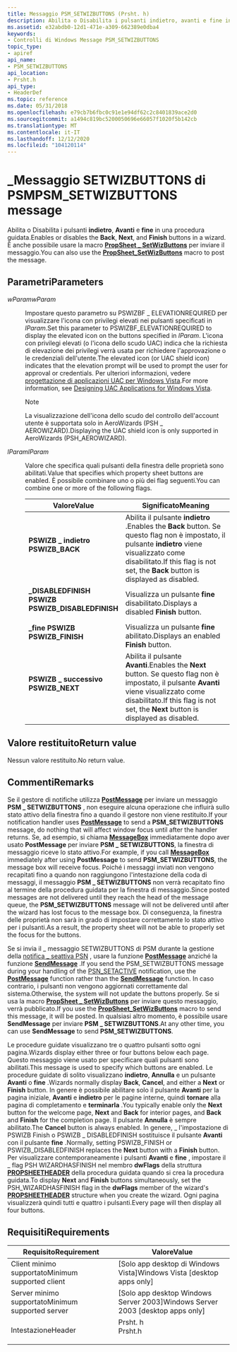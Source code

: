 ```yaml
---
title: Messaggio PSM_SETWIZBUTTONS (Prsht. h)
description: Abilita o Disabilita i pulsanti indietro, avanti e fine in una procedura guidata. È anche possibile usare la \_ macro PropSheet SetWizButtons per inviare il messaggio.
ms.assetid: e32abdb0-12d1-471e-a309-662389e0dba4
keywords:
- Controlli di Windows Message PSM_SETWIZBUTTONS
topic_type:
- apiref
api_name:
- PSM_SETWIZBUTTONS
api_location:
- Prsht.h
api_type:
- HeaderDef
ms.topic: reference
ms.date: 05/31/2018
ms.openlocfilehash: e79cb7b6fbc0c91e1e94df62c2c8401839ace2d0
ms.sourcegitcommit: a1494c819bc5200050696e66057f1020f5b142cb
ms.translationtype: MT
ms.contentlocale: it-IT
ms.lasthandoff: 12/12/2020
ms.locfileid: "104120114"
---
```

# <a name="psm_setwizbuttons-message"></a><span data-ttu-id="7440b-105">\_Messaggio SETWIZBUTTONS di PSM</span><span class="sxs-lookup"><span data-stu-id="7440b-105">PSM\_SETWIZBUTTONS message</span></span>

<span data-ttu-id="7440b-106">Abilita o Disabilita i pulsanti **indietro**, **Avanti** e **fine** in una procedura guidata.</span><span class="sxs-lookup"><span data-stu-id="7440b-106">Enables or disables the **Back**, **Next**, and **Finish** buttons in a wizard.</span></span> <span data-ttu-id="7440b-107">È anche possibile usare la macro [**PropSheet \_ SetWizButtons**](/windows/desktop/api/Prsht/nf-prsht-propsheet_setwizbuttons) per inviare il messaggio.</span><span class="sxs-lookup"><span data-stu-id="7440b-107">You can also use the [**PropSheet\_SetWizButtons**](/windows/desktop/api/Prsht/nf-prsht-propsheet_setwizbuttons) macro to post the message.</span></span>

## <a name="parameters"></a><span data-ttu-id="7440b-108">Parametri</span><span class="sxs-lookup"><span data-stu-id="7440b-108">Parameters</span></span>

<dl> <dt>

<span data-ttu-id="7440b-109">*wParam*</span><span class="sxs-lookup"><span data-stu-id="7440b-109">*wParam*</span></span> 
</dt> <dd>

<span data-ttu-id="7440b-110">Impostare questo parametro su PSWIZBF \_ ELEVATIONREQUIRED per visualizzare l'icona con privilegi elevati nei pulsanti specificati in *lParam*.</span><span class="sxs-lookup"><span data-stu-id="7440b-110">Set this parameter to PSWIZBF\_ELEVATIONREQUIRED to display the elevated icon on the buttons specified in *lParam*.</span></span> <span data-ttu-id="7440b-111">L'icona con privilegi elevati (o l'icona dello scudo UAC) indica che la richiesta di elevazione dei privilegi verrà usata per richiedere l'approvazione o le credenziali dell'utente.</span><span class="sxs-lookup"><span data-stu-id="7440b-111">The elevated icon (or UAC shield icon) indicates that the elevation prompt will be used to prompt the user for approval or credentials.</span></span> <span data-ttu-id="7440b-112">Per ulteriori informazioni, vedere [progettazione di applicazioni UAC per Windows Vista]( /previous-versions/bb756973(v=msdn.10)).</span><span class="sxs-lookup"><span data-stu-id="7440b-112">For more information, see [Designing UAC Applications for Windows Vista]( /previous-versions/bb756973(v=msdn.10)).</span></span>

> [!Note]  
> <span data-ttu-id="7440b-113">La visualizzazione dell'icona dello scudo del controllo dell'account utente è supportata solo in AeroWizards (PSH \_ AEROWIZARD).</span><span class="sxs-lookup"><span data-stu-id="7440b-113">Displaying the UAC shield icon is only supported in AeroWizards (PSH\_AEROWIZARD).</span></span>

 

</dd> <dt>

<span data-ttu-id="7440b-114">*lParam*</span><span class="sxs-lookup"><span data-stu-id="7440b-114">*lParam*</span></span> 
</dt> <dd>

<span data-ttu-id="7440b-115">Valore che specifica quali pulsanti della finestra delle proprietà sono abilitati.</span><span class="sxs-lookup"><span data-stu-id="7440b-115">Value that specifies which property sheet buttons are enabled.</span></span> <span data-ttu-id="7440b-116">È possibile combinare uno o più dei flag seguenti.</span><span class="sxs-lookup"><span data-stu-id="7440b-116">You can combine one or more of the following flags.</span></span>



| <span data-ttu-id="7440b-117">Valore</span><span class="sxs-lookup"><span data-stu-id="7440b-117">Value</span></span>                                                                                                                                                                                 | <span data-ttu-id="7440b-118">Significato</span><span class="sxs-lookup"><span data-stu-id="7440b-118">Meaning</span></span>                                                                                                        |
|---------------------------------------------------------------------------------------------------------------------------------------------------------------------------------------|----------------------------------------------------------------------------------------------------------------|
| <span id="PSWIZB_BACK"></span><span id="pswizb_back"></span><dl> <span data-ttu-id="7440b-119"><dt>**PSWIZB \_ indietro**</dt></span><span class="sxs-lookup"><span data-stu-id="7440b-119"><dt>**PSWIZB\_BACK**</dt></span></span> </dl>                               | <span data-ttu-id="7440b-120">Abilita il pulsante **indietro** .</span><span class="sxs-lookup"><span data-stu-id="7440b-120">Enables the **Back** button.</span></span> <span data-ttu-id="7440b-121">Se questo flag non è impostato, il pulsante **indietro** viene visualizzato come disabilitato.</span><span class="sxs-lookup"><span data-stu-id="7440b-121">If this flag is not set, the **Back** button is displayed as disabled.</span></span><br/> |
| <span id="PSWIZB_DISABLEDFINISH"></span><span id="pswizb_disabledfinish"></span><dl> <span data-ttu-id="7440b-122"><dt>**\_DISABLEDFINISH PSWIZB**</dt></span><span class="sxs-lookup"><span data-stu-id="7440b-122"><dt>**PSWIZB\_DISABLEDFINISH**</dt></span></span> </dl> | <span data-ttu-id="7440b-123">Visualizza un pulsante **fine** disabilitato.</span><span class="sxs-lookup"><span data-stu-id="7440b-123">Displays a disabled **Finish** button.</span></span><br/>                                                              |
| <span id="PSWIZB_FINISH"></span><span id="pswizb_finish"></span><dl> <span data-ttu-id="7440b-124"><dt>**\_fine PSWIZB**</dt></span><span class="sxs-lookup"><span data-stu-id="7440b-124"><dt>**PSWIZB\_FINISH**</dt></span></span> </dl>                         | <span data-ttu-id="7440b-125">Visualizza un pulsante **fine** abilitato.</span><span class="sxs-lookup"><span data-stu-id="7440b-125">Displays an enabled **Finish** button.</span></span><br/>                                                              |
| <span id="PSWIZB_NEXT"></span><span id="pswizb_next"></span><dl> <span data-ttu-id="7440b-126"><dt>**PSWIZB \_ successivo**</dt></span><span class="sxs-lookup"><span data-stu-id="7440b-126"><dt>**PSWIZB\_NEXT**</dt></span></span> </dl>                               | <span data-ttu-id="7440b-127">Abilita il pulsante **Avanti**.</span><span class="sxs-lookup"><span data-stu-id="7440b-127">Enables the **Next** button.</span></span> <span data-ttu-id="7440b-128">Se questo flag non è impostato, il pulsante **Avanti** viene visualizzato come disabilitato.</span><span class="sxs-lookup"><span data-stu-id="7440b-128">If this flag is not set, the **Next** button is displayed as disabled.</span></span><br/> |



 

</dd> </dl>

## <a name="return-value"></a><span data-ttu-id="7440b-129">Valore restituito</span><span class="sxs-lookup"><span data-stu-id="7440b-129">Return value</span></span>

<span data-ttu-id="7440b-130">Nessun valore restituito.</span><span class="sxs-lookup"><span data-stu-id="7440b-130">No return value.</span></span>

## <a name="remarks"></a><span data-ttu-id="7440b-131">Commenti</span><span class="sxs-lookup"><span data-stu-id="7440b-131">Remarks</span></span>

<span data-ttu-id="7440b-132">Se il gestore di notifiche utilizza [**PostMessage**](/windows/desktop/api/winuser/nf-winuser-postmessagea) per inviare un messaggio **PSM \_ SETWIZBUTTONS** , non eseguire alcuna operazione che influirà sullo stato attivo della finestra fino a quando il gestore non viene restituito.</span><span class="sxs-lookup"><span data-stu-id="7440b-132">If your notification handler uses [**PostMessage**](/windows/desktop/api/winuser/nf-winuser-postmessagea) to send a **PSM\_SETWIZBUTTONS** message, do nothing that will affect window focus until after the handler returns.</span></span> <span data-ttu-id="7440b-133">Se, ad esempio, si chiama [**MessageBox**](/windows/desktop/api/winuser/nf-winuser-messagebox) immediatamente dopo aver usato **PostMessage** per inviare **PSM \_ SETWIZBUTTONS**, la finestra di messaggio riceve lo stato attivo.</span><span class="sxs-lookup"><span data-stu-id="7440b-133">For example, if you call [**MessageBox**](/windows/desktop/api/winuser/nf-winuser-messagebox) immediately after using **PostMessage** to send **PSM\_SETWIZBUTTONS**, the message box will receive focus.</span></span> <span data-ttu-id="7440b-134">Poiché i messaggi inviati non vengono recapitati fino a quando non raggiungono l'intestazione della coda di messaggi, il messaggio **PSM \_ SETWIZBUTTONS** non verrà recapitato fino al termine della procedura guidata per la finestra di messaggio.</span><span class="sxs-lookup"><span data-stu-id="7440b-134">Since posted messages are not delivered until they reach the head of the message queue, the **PSM\_SETWIZBUTTONS** message will not be delivered until after the wizard has lost focus to the message box.</span></span> <span data-ttu-id="7440b-135">Di conseguenza, la finestra delle proprietà non sarà in grado di impostare correttamente lo stato attivo per i pulsanti.</span><span class="sxs-lookup"><span data-stu-id="7440b-135">As a result, the property sheet will not be able to properly set the focus for the buttons.</span></span>

<span data-ttu-id="7440b-136">Se si invia il \_ messaggio SETWIZBUTTONS di PSM durante la gestione della [notifica \_ seattiva PSN](psn-setactive.md) , usare la funzione [**PostMessage**](/windows/desktop/api/winuser/nf-winuser-postmessagea) anziché la funzione [**SendMessage**](/windows/desktop/api/winuser/nf-winuser-sendmessage) .</span><span class="sxs-lookup"><span data-stu-id="7440b-136">If you send the PSM\_SETWIZBUTTONS message during your handling of the [PSN\_SETACTIVE](psn-setactive.md) notification, use the [**PostMessage**](/windows/desktop/api/winuser/nf-winuser-postmessagea) function rather than the [**SendMessage**](/windows/desktop/api/winuser/nf-winuser-sendmessage) function.</span></span> <span data-ttu-id="7440b-137">In caso contrario, i pulsanti non vengono aggiornati correttamente dal sistema.</span><span class="sxs-lookup"><span data-stu-id="7440b-137">Otherwise, the system will not update the buttons properly.</span></span> <span data-ttu-id="7440b-138">Se si usa la macro [**PropSheet \_ SetWizButtons**](/windows/desktop/api/Prsht/nf-prsht-propsheet_setwizbuttons) per inviare questo messaggio, verrà pubblicato.</span><span class="sxs-lookup"><span data-stu-id="7440b-138">If you use the [**PropSheet\_SetWizButtons**](/windows/desktop/api/Prsht/nf-prsht-propsheet_setwizbuttons) macro to send this message, it will be posted.</span></span> <span data-ttu-id="7440b-139">In qualsiasi altro momento, è possibile usare **SendMessage** per inviare **PSM \_ SETWIZBUTTONS**.</span><span class="sxs-lookup"><span data-stu-id="7440b-139">At any other time, you can use **SendMessage** to send **PSM\_SETWIZBUTTONS**.</span></span>

<span data-ttu-id="7440b-140">Le procedure guidate visualizzano tre o quattro pulsanti sotto ogni pagina.</span><span class="sxs-lookup"><span data-stu-id="7440b-140">Wizards display either three or four buttons below each page.</span></span> <span data-ttu-id="7440b-141">Questo messaggio viene usato per specificare quali pulsanti sono abilitati.</span><span class="sxs-lookup"><span data-stu-id="7440b-141">This message is used to specify which buttons are enabled.</span></span> <span data-ttu-id="7440b-142">Le procedure guidate di solito visualizzano **indietro**, **Annulla** e un pulsante **Avanti** o **fine** .</span><span class="sxs-lookup"><span data-stu-id="7440b-142">Wizards normally display **Back**, **Cancel**, and either a **Next** or **Finish** button.</span></span> <span data-ttu-id="7440b-143">In genere è possibile abilitare solo il pulsante **Avanti** per la pagina iniziale, **Avanti** e **indietro** per le pagine interne, quindi **tornare** alla pagina di completamento e **terminarla** .</span><span class="sxs-lookup"><span data-stu-id="7440b-143">You typically enable only the **Next** button for the welcome page, **Next** and **Back** for interior pages, and **Back** and **Finish** for the completion page.</span></span> <span data-ttu-id="7440b-144">Il pulsante **Annulla** è sempre abilitato.</span><span class="sxs-lookup"><span data-stu-id="7440b-144">The **Cancel** button is always enabled.</span></span> <span data-ttu-id="7440b-145">In genere, \_ l'impostazione di PSWIZB Finish o PSWIZB \_ DISABLEDFINISH sostituisce il pulsante **Avanti** con il pulsante **fine** .</span><span class="sxs-lookup"><span data-stu-id="7440b-145">Normally, setting PSWIZB\_FINISH or PSWIZB\_DISABLEDFINISH replaces the **Next** button with a **Finish** button.</span></span> <span data-ttu-id="7440b-146">Per visualizzare contemporaneamente i pulsanti **Avanti** e **fine** , impostare il \_ flag PSH WIZARDHASFINISH nel membro **dwFlags** della struttura [**PROPSHEETHEADER**](/windows/desktop/api/Prsht/ns-prsht-propsheetheadera_v2) della procedura guidata quando si crea la procedura guidata.</span><span class="sxs-lookup"><span data-stu-id="7440b-146">To display **Next** and **Finish** buttons simultaneously, set the PSH\_WIZARDHASFINISH flag in the **dwFlags** member of the wizard's [**PROPSHEETHEADER**](/windows/desktop/api/Prsht/ns-prsht-propsheetheadera_v2) structure when you create the wizard.</span></span> <span data-ttu-id="7440b-147">Ogni pagina visualizzerà quindi tutti e quattro i pulsanti.</span><span class="sxs-lookup"><span data-stu-id="7440b-147">Every page will then display all four buttons.</span></span>

## <a name="requirements"></a><span data-ttu-id="7440b-148">Requisiti</span><span class="sxs-lookup"><span data-stu-id="7440b-148">Requirements</span></span>



| <span data-ttu-id="7440b-149">Requisito</span><span class="sxs-lookup"><span data-stu-id="7440b-149">Requirement</span></span> | <span data-ttu-id="7440b-150">Valore</span><span class="sxs-lookup"><span data-stu-id="7440b-150">Value</span></span> |
|-------------------------------------|------------------------------------------------------------------------------------|
| <span data-ttu-id="7440b-151">Client minimo supportato</span><span class="sxs-lookup"><span data-stu-id="7440b-151">Minimum supported client</span></span><br/> | <span data-ttu-id="7440b-152">\[Solo app desktop di Windows Vista\]</span><span class="sxs-lookup"><span data-stu-id="7440b-152">Windows Vista \[desktop apps only\]</span></span><br/>                                     |
| <span data-ttu-id="7440b-153">Server minimo supportato</span><span class="sxs-lookup"><span data-stu-id="7440b-153">Minimum supported server</span></span><br/> | <span data-ttu-id="7440b-154">\[Solo app desktop Windows Server 2003\]</span><span class="sxs-lookup"><span data-stu-id="7440b-154">Windows Server 2003 \[desktop apps only\]</span></span><br/>                               |
| <span data-ttu-id="7440b-155">Intestazione</span><span class="sxs-lookup"><span data-stu-id="7440b-155">Header</span></span><br/>                   | <dl> <span data-ttu-id="7440b-156"><dt>Prsht. h</dt></span><span class="sxs-lookup"><span data-stu-id="7440b-156"><dt>Prsht.h</dt></span></span> </dl> |



 

